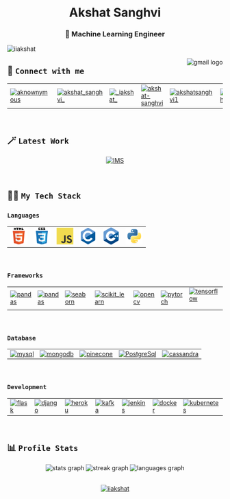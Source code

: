 <h1 align="center">Akshat Sanghvi</h1>
<h3 align="center">🤖 Machine Learning Engineer </h3>

<p align="left"> <img src="https://komarev.com/ghpvc/?username=iiakshat&label=Profile%20views&color=0e75b6&style=flat" alt="iiakshat" /> </p>
<a href="jakshat569@gmail.com" target="blank"> <img align="right" src="https://img.shields.io/static/v1?message=Gmail&logo=gmail&label=&color=D14836&logoColor=white&labelColor=&style=for-the-badge" height="30" alt="gmail logo" /></a>
  
## 🐧 ` Connect with me `

<table>
<tbody>
<p align="left" style="display:inline">
<td><a href="https://akshatsanghvi.vercel.app" target="blank"><img align="center" src="https://github.com/user-attachments/assets/5f9fc75e-1d62-47d2-ad14-ac66df43121b" alt="aknownymous" height="30" width="40" /></a></td>
<td><a href="https://twitter.com/akshat_sanghvi_" target="blank"><img align="center" src="https://raw.githubusercontent.com/rahuldkjain/github-profile-readme-generator/master/src/images/icons/Social/twitter.svg" alt="akshat_sanghvi_" height="30" width="40" /></a></td>
<td><a href="https://instagram.com/_iakshat_" target="blank"><img align="center" src="https://raw.githubusercontent.com/rahuldkjain/github-profile-readme-generator/master/src/images/icons/Social/instagram.svg" alt="_iakshat_" height="30" width="40" /></a></td>
<td><a href="https://linkedin.com/in/akshat-sanghvi" target="blank"><img align="center" src="https://raw.githubusercontent.com/rahuldkjain/github-profile-readme-generator/master/src/images/icons/Social/linked-in-alt.svg" alt="akshat-sanghvi" height="30" width="40" /></a></td>
<td><a href="https://kaggle.com/akshatsanghvi1" target="blank"><img align="center" src="https://raw.githubusercontent.com/rahuldkjain/github-profile-readme-generator/master/src/images/icons/Social/kaggle.svg" alt="akshatsanghvi1" height="30" width="40" /></a></td>
<td><a href="https://huggingface.co/akshatsanghvi" target="blank"><img align="center" src="https://www.iconbolt.com/iconsets/fluent-emoji-flat/hugging-face.svg" alt="akshatsanghvi" height="35" width="40" /></a></td>
<td><a href="https://www.hackerrank.com/jakshat569" target="blank"><img align="center" src="https://raw.githubusercontent.com/rahuldkjain/github-profile-readme-generator/master/src/images/icons/Social/hackerrank.svg" alt="jakshat569" height="30" width="40" /></a></td>
<td><a href="https://www.leetcode.com/aknownymous" target="blank"><img align="center" src="https://raw.githubusercontent.com/rahuldkjain/github-profile-readme-generator/master/src/images/icons/Social/leet-code.svg" alt="aknownymous" height="30" width="40" /></a></td>
</p>
</tbody>
</table>
</br>

## 🪄 ` Latest Work `
  
<div align="center">
  
[![IMS](https://github-readme-stats.vercel.app/api/pin/?username=iiakshat&repo=football_yolo&theme=graywhite&show_owner=true)](https://github.com/iiakshat/football_yolo)

</div>


</br>

## 🧑‍💻 ` My Tech Stack `
### `Languages` 

<table>
<tbody>
<p align="left">
  <td><a href="https://www.w3.org/html/" target="_blank" rel="noreferrer"> <img src="https://raw.githubusercontent.com/devicons/devicon/master/icons/html5/html5-original-wordmark.svg" alt="html5" width="40" height="40"/> </a></td>
  <td><a href="https://www.w3schools.com/css/" target="_blank" rel="noreferrer"> <img src="https://raw.githubusercontent.com/devicons/devicon/master/icons/css3/css3-original-wordmark.svg" alt="css3" width="40" height="40"/> </a></td>
  <td><a href="https://developer.mozilla.org/en-US/docs/Web/JavaScript" target="_blank" rel="noreferrer"> <img src="https://raw.githubusercontent.com/devicons/devicon/master/icons/javascript/javascript-original.svg" alt="javascript" width="40" height="40"/> </a> </td>
  <td><a href="https://www.cprogramming.com/" target="_blank" rel="noreferrer"> <img src="https://raw.githubusercontent.com/devicons/devicon/master/icons/c/c-original.svg" alt="c" width="40" height="40"/> </a> </td>
  <td><a href="https://www.w3schools.com/cpp/" target="_blank" rel="noreferrer"> <img src="https://raw.githubusercontent.com/devicons/devicon/master/icons/cplusplus/cplusplus-original.svg" alt="cplusplus" width="40" height="40"/> </a></td>
  <td><a href="https://www.python.org" target="_blank" rel="noreferrer"> <img src="https://raw.githubusercontent.com/devicons/devicon/master/icons/python/python-original.svg" alt="python" width="40" height="40"/> </a> </td>
</p>
</tbody>
</table>
</br>

### `Frameworks`
<table>
<tbody>
<p align="left">
  <td><a href="https://pandas.pydata.org/" target="_blank" rel="noreferrer"> <img src="https://cdn.jsdelivr.net/gh/devicons/devicon/icons/pandas/pandas-original.svg" alt="pandas" width="40" height="40"/> </a></td>
  <td><a href="https://numpy.pydata.org/" target="_blank" rel="noreferrer"> <img src="https://cdn.jsdelivr.net/gh/devicons/devicon/icons/numpy/numpy-original.svg" alt="pandas" width="40" height="40"/> </a> </td>
  <td><a href="https://seaborn.pydata.org/" target="_blank" rel="noreferrer"> <img src="https://seaborn.pydata.org/_images/logo-mark-lightbg.svg" alt="seaborn" width="40" height="40"/> </a> </td>
  <td><a href="https://scikit-learn.org/" target="_blank" rel="noreferrer"> <img src="https://upload.wikimedia.org/wikipedia/commons/0/05/Scikit_learn_logo_small.svg" alt="scikit_learn" width="40" height="40"/> </a> </td>
  <td><a href="https://opencv.org/" target="_blank" rel="noreferrer"> <img src="https://cdn.jsdelivr.net/gh/devicons/devicon/icons/opencv/opencv-original.svg" alt="opencv" width="40" height="40"/> </a></td>
  <td><a href="https://pytorch.org/" target="_blank" rel="noreferrer"> <img src="https://cdn.jsdelivr.net/gh/devicons/devicon/icons/pytorch/pytorch-original.svg" alt="pytorch" width="40" height="40"/> </a></td>
  <td><a href="https://www.tensorflow.org" target="_blank" rel="noreferrer"> <img src="https://cdn.jsdelivr.net/gh/devicons/devicon/icons/tensorflow/tensorflow-original.svg" alt="tensorflow" width="40" height="40"/> </a> </p></td>
</tbody>
</table>
</br>

### `Database`
<table>
<tbody>
<p align="left"> 
  <td><a href="https://www.mysql.com/" target="_blank" rel="noreferrer"> <img src="https://th.bing.com/th/id/OIP.CXs0mrHXjBV0TDqJ_0V5OQHaHa?rs=1&pid=ImgDetMain" alt="mysql" width="45" height="45"/> </a></td>
  <td><a href="https://www.mongodb.com/" target="_blank" rel="noreferrer"> <img src="https://skillicons.dev/icons?i=mongodb" alt="mongodb" width="40" height="40"/> </a> </td>
  <td><a href="https://www.pinecone.io/" target="_blank" rel="noreferrer"> <img src="https://d1muf25xaso8hp.cloudfront.net/https://meta-l.cdn.bubble.io/f1679157815668x357855949495047500/io6cC6vZ_400x400.png?w=&h=&auto=compress&dpr=1&fit=max" alt="pinecone" width="43" height="43"/> </a></td>
  <td><a href="https://milvus.io/" target="_blank" rel="noreferrer"> <img src="https://github.com/user-attachments/assets/0e8a1e22-f7d7-415b-8984-acc352ad0f5a" alt="PostgreSql" width="46" height="45"/> </a> </td>
  <td><a href="https://cassandra.apache.org/" target="_blank" rel="noreferrer"> <img src="https://skillicons.dev/icons?i=cassandra" alt="cassandra" width="40" height="40"/> </a> </td>
   </p>
</tbody>
</table>
</br>

### `Development`
<table>
<tbody>
<p align="left"> 
  <td><a href="https://flask.palletsprojects.com/" target="_blank" rel="noreferrer"> <img src="https://skillicons.dev/icons?i=flask" alt="flask" width="40" height="40"/> </a></td>
  <td><a href="https://www.djangoproject.com/" target="_blank" rel="noreferrer"> <img src="https://skillicons.dev/icons?i=django" alt="django" width="40" height="40"/> </a> </td>
  <td><a href="https://heroku.com" target="_blank" rel="noreferrer"> <img src="https://skillicons.dev/icons?i=heroku" alt="heroku" width="40" height="40"/> </a> </td>
  <td><a href="https://kafka.apache.org/" target="_blank" rel="noreferrer"> <img src="https://skillicons.dev/icons?i=kafka" alt="kafka" width="40" height="40"/> </a></td>
  <td><a href="https://www.jenkins.io" target="_blank" rel="noreferrer"> <img src="https://skillicons.dev/icons?i=jenkins" alt="jenkins" width="40" height="40"/> </a> </td>
  <td><a href="https://www.docker.com/" target="_blank" rel="noreferrer"> <img src="https://cdn.jsdelivr.net/gh/devicons/devicon/icons/docker/docker-original.svg" alt="docker" width="40" height="40"/> </a> </td>
  <td><a href="https://kubernetes.io" target="_blank" rel="noreferrer"> <img src="https://cdn.jsdelivr.net/gh/devicons/devicon/icons/kubernetes/kubernetes-plain.svg" alt="kubernetes" width="40" height="40"/> </a> </td>
</p>
</tbody>
</table>
</br>

## 📊 ` Profile Stats `

<div align="center">

  <img src="https://github-readme-stats.vercel.app/api?username=iiakshat&hide_title=false&hide_rank=false&show_icons=true&include_all_commits=true&count_private=true&disable_animations=false&theme=graywhite&locale=en&hide_border=false" height="150" alt="stats graph"  />
  <img src="https://streak-stats.demolab.com?user=iiakshat&locale=en&mode=daily&theme=graywhite&hide_border=false&border_radius=5" height="150" alt="streak graph"  />
  <img src="https://github-readme-stats.vercel.app/api/top-langs?username=iiakshat&locale=en&hide_title=false&layout=compact&card_width=320&langs_count=5&theme=graywhite&hide_border=false" height="150" alt="languages graph"  />
</br>
</br>
  <p align="center"> <a href="https://github.com/ryo-ma/github-profile-trophy"><img src="https://github-profile-trophy.vercel.app/?username=iiakshat" alt="iiakshat" /></a> </p>
</div>
